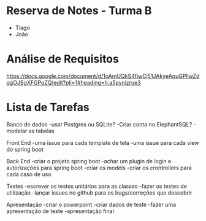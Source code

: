 # Reserva de Notes - Turma B
- Tiago
- João

# Análise de Requisitos
https://docs.google.com/document/d/1oAmUQkS4fiwCj51JAkyeAquGPllwZdqgOJSgXFGPqZQ/edit?pli=1#heading=h.a5pynizrue3

# Lista de Tarefas

Banco de dados
-usar Postgres ou SQLite?
-Criar conta no ElephantSQL?
-modelar as tabelas

Front End
-uma issue para cada template de tela
-uma issue para cada view do spring boot

Back End
-criar o projeto spring boot
-achar um plugin de login e autorizações para spring boot
-criar os models
-criar os crontrollers para cada caso de uso

Testes
-escrever os testes unitários para as classes
-fazer os testes de utilização
-lançar issues no github para os bugs/correções que descobrir

Apresentação
-criar o powerpoint
-criar dados de teste
-fazer uma apresentação de teste
-apresentação final
